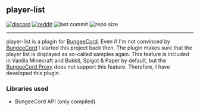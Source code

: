 ## player-list

[![discord](https://img.shields.io/discord/895546064260718622?logo=discord)](https://discord.0b0t.org)
[![reddit](https://img.shields.io/reddit/subreddit-subscribers/0b0t)](https://old.reddit.com/r/0b0t/)
![last commit](https://img.shields.io/github/last-commit/zeroBzeroT/player-list)
![repo size](https://img.shields.io/github/languages/code-size/zeroBzeroT/player-list.svg?label=repo%20size)

---

player-list is a plugin for [BungeeCord](https://github.com/SpigotMC/BungeeCord). Even if I'm not convinced by [BungeeCord](https://github.com/SpigotMC/BungeeCord) I started this project back then. The plugin makes sure that the player list is displayed as so-called samples again. This feature is included in Vanilla Minecraft and Bukkit, Spigot & Paper by default, but the [BungeeCord Proxy](https://github.com/SpigotMC/BungeeCord) does not support this feature. Therefore, I have developed this plugin.

### Libraries used
* BungeeCord API (only compiled)
